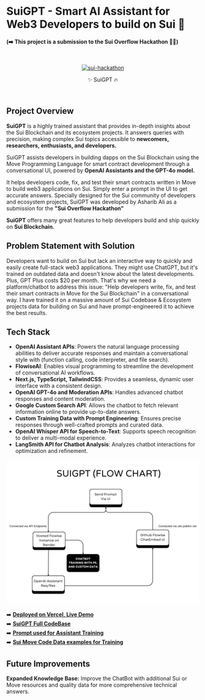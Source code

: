 # SuiGPT - Smart AI Assistant for Web3 Developers to build on Sui 🤖

**(➡️ This project is a submission to the Sui Overflow Hackathon 👨‍💻)**

<br>
<p style="text-align: center" align="center">
<a href="https://ibb.co/cg42Yh9"><img src="https://i.ibb.co/M2FPBkH/sui-hackathon.png" alt="sui-hackathon" border="0"></a>
<div align="center">✨ SuiGPT 🔥</p>
</div>
<br>

## Project Overview

**SuiGPT** is a highly trained assistant that provides in-depth insights about the Sui Blockchain and its ecosystem projects. It answers queries with precision, making complex Sui topics accessible to **newcomers, researchers, enthusiasts, and developers.** <br>

SuiGPT assists developers in building dapps on the Sui Blockchain using the Move Programming Language for smart contract development through a conversational UI, powered by **OpenAI Assistants and the GPT-4o model.** <br>

It helps developers code, fix, and test their smart contracts written in Move to build web3 applications on Sui. Simply enter a prompt in the UI to get accurate answers. Specially designed for the Sui community of developers and ecosystem projects, SuiGPT was developed by Asharib Ali as a submission for the **"Sui Overflow Hackathon"** <br>

**SuiGPT** offers many great features to help developers build and ship quickly on **Sui Blockchain.** <br>

## Problem Statement with Solution

Developers want to build on Sui but lack an interactive way to quickly and easily create full-stack web3 applications. They might use ChatGPT, but it's trained on outdated data and doesn't know about the latest developments. Plus, GPT Plus costs $20 per month. That's why we need a platform/chatbot to address this issue: "Help developers write, fix, and test their smart contracts in Move for the Sui Blockchain" in a conversational way. I have trained it on a massive amount of Sui Codebase & Ecosystem projects data for building on Sui and have prompt-engineered it to achieve the best results.

## Tech Stack

- **OpenAI Assistant APIs**: Powers the natural language processing abilities to deliver accurate responses and maintain a conversational style with (function calling, code interpreter, and file search).
- **FlowiseAI**: Enables visual programming to streamline the development of conversational AI workflows.
- **Next.js, TypeScript, TailwindCSS**: Provides a seamless, dynamic user interface with a consistent design.
- **OpenAI GPT-4o and Moderation APIs**: Handles advanced chatbot responses and content moderation.
- **Google Custom Search API**: Allows the chatbot to fetch relevant information online to provide up-to-date answers.
- **Custom Training Data with Prompt Engineering**: Ensures precise responses through well-crafted prompts and curated data.
- **OpenAI Whisper API for Speech-to-Text**: Supports speech recognition to deliver a multi-modal experience.
- **LangSmith API for Chatbot Analysis**: Analyzes chatbot interactions for optimization and refinement.

![SuiFlowChart](./public/SuiGPT-flowchart.png)

➡️ **[Deployed on Vercel, Live Demo](https://suigpt.vercel.app/)** <br>
➡️ **[SuiGPT Full CodeBase](https://github.com/AsharibAli/SuiGPT)** <br>
➡️ **[Prompt used for Assistant Training](./data/prompt-engineering/prompt-engineering.md)** <br>
➡️ **[Sui Move Code Data examples for Training](./data/sui-codebase/)** <br>

## Future Improvements

**Expanded Knowledge Base:** Improve the ChatBot with additional Sui or Move resources and quality data for more comprehensive technical answers.

